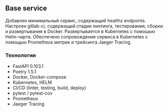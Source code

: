 ## Base service
Добавлен минимальный сервис, содержащий healthz endpoints. 
Настроен gitlab-ci, содержащий стадии линтинга, тестирования, сборки и развертывания в Docker.
Развертывается в Kubernetes с помошью Helm-чарта.
Обеспечено сопровождение сервиса в Kubernetes с помощью Prometheus метрик и трейсинга Jaeger Tracing.

### Технологии
- FastAPI 0.103.1
- Poetry 1.5.1
- Docker, Docker-compose
- Kubernetes, HELM
- CI/CD (linter, testing, build, deploy)
- pytest / pytest-cov
- Prometheus
- Jaeger Tracing